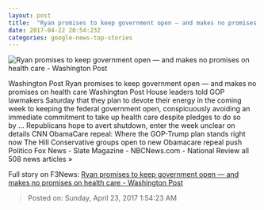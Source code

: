 ```yaml
---
layout: post
title:  "Ryan promises to keep government open — and makes no promises on health care - Washington Post"
date: 2017-04-22 20:54:23Z
categories: google-news-top-stories
---
```


![Ryan promises to keep government open — and makes no promises on health care - Washington Post](https://img.washingtonpost.com/rf/image_1484w/2010-2019/WashingtonPost/2017/04/21/Local/Images/trump13.jpg)

Washington Post Ryan promises to keep government open — and makes no promises on health care Washington Post House leaders told GOP lawmakers Saturday that they plan to devote their energy in the coming week to keeping the federal government open, conspicuously avoiding an immediate commitment to take up health care despite pledges to do so by ... Republicans hope to avert shutdown, enter the week unclear on details CNN ObamaCare repeal: Where the GOP-Trump plan stands right now The Hill Conservative groups open to new Obamacare repeal push Politico Fox News - Slate Magazine - NBCNews.com - National Review all 508 news articles »


Full story on F3News: [Ryan promises to keep government open — and makes no promises on health care - Washington Post](http://www.f3nws.com/n/nmSRQH)

> Posted on: Sunday, April 23, 2017 1:54:23 AM

